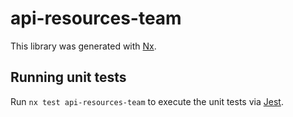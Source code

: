 # api-resources-team

This library was generated with [Nx](https://nx.dev).

## Running unit tests

Run `nx test api-resources-team` to execute the unit tests via [Jest](https://jestjs.io).
